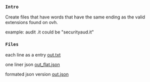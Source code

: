
### `Intro`
Create files that have words that have the same ending as the valid extensions found on ovh.

example: audit .it could be "securityaud.it"

### `Files`

each line as a entry
[out.txt](https://raw.githubusercontent.com/anzerr/tricky.dname/master/out.txt)

one liner json
[out_flat.json](https://raw.githubusercontent.com/anzerr/tricky.dname/master/out_flat.json)

formated json version
[out.json](https://raw.githubusercontent.com/anzerr/tricky.dname/master/out.json)